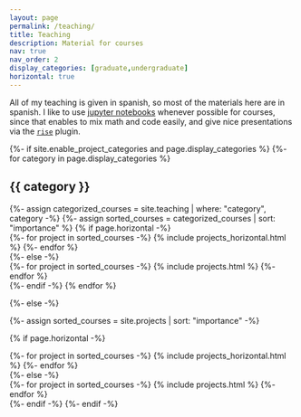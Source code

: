 ```yaml
---
layout: page
permalink: /teaching/
title: Teaching
description: Material for courses
nav: true
nav_order: 2
display_categories: [graduate,undergraduate]
horizontal: true
---
```


All of my teaching is given in spanish, so most of the materials here are in spanish.
I like to use [jupyter notebooks](https://jupyter.org/) whenever possible for courses, since that enables to mix math and code easily, and give nice presentations via the [`rise`](https://rise.readthedocs.io/en/stable/) plugin.


<!-- pages/teaching.md -->
<div class="projects">
{%- if site.enable_project_categories and page.display_categories %}
  <!-- Display categorized projects -->
  {%- for category in page.display_categories %}
  <h2 class="category">{{ category }}</h2>
  {%- assign categorized_courses = site.teaching | where: "category", category -%}
  {%- assign sorted_courses = categorized_courses | sort: "importance" %}
  <!-- Generate cards for each project -->
  {% if page.horizontal -%}
  <div class="container">
    <div class="row row-cols-2">
    {%- for project in sorted_courses -%}
      {% include projects_horizontal.html %}
    {%- endfor %}
    </div>
  </div>
  {%- else -%}
  <div class="grid">
    {%- for project in sorted_courses -%}
      {% include projects.html %}
    {%- endfor %}
  </div>
  {%- endif -%}
  {% endfor %}

{%- else -%}
<!-- Display projects without categories -->
  {%- assign sorted_courses = site.projects | sort: "importance" -%}
  <!-- Generate cards for each project -->
  {% if page.horizontal -%}
  <div class="container">
    <div class="row row-cols-2">
    {%- for project in sorted_courses -%}
      {% include projects_horizontal.html %}
    {%- endfor %}
    </div>
  </div>
  {%- else -%}
  <div class="grid">
    {%- for project in sorted_courses -%}
      {% include projects.html %}
    {%- endfor %}
  </div>
  {%- endif -%}
{%- endif -%}
</div>
